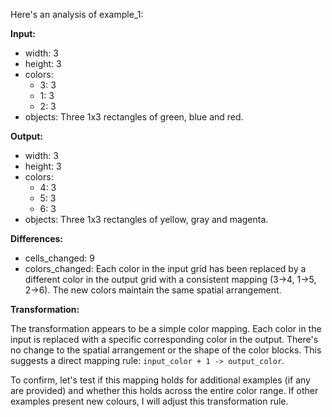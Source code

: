 Here's an analysis of example_1:

**Input:**

*   width: 3
*   height: 3
*   colors:
    *   3: 3
    *   1: 3
    *   2: 3
*   objects: Three 1x3 rectangles of green, blue and red.

**Output:**

*   width: 3
*   height: 3
*   colors:
    *   4: 3
    *   5: 3
    *   6: 3
*   objects: Three 1x3 rectangles of yellow, gray and magenta.

**Differences:**

*   cells_changed: 9
*   colors_changed: Each color in the input grid has been replaced by a different color in the output grid with a consistent mapping (3->4, 1->5, 2->6).  The new colors maintain the same spatial arrangement.

**Transformation:**

The transformation appears to be a simple color mapping. Each color in the input is replaced with a specific corresponding color in the output.  There's no change to the spatial arrangement or the shape of the color blocks.  This suggests a direct mapping rule:  `input_color + 1 -> output_color`.


To confirm, let's test if this mapping holds for additional examples (if any are provided) and whether this holds across the entire color range.  If other examples present new colours, I will adjust this transformation rule.



